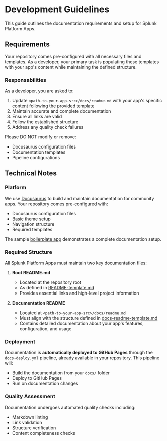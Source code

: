 # Development Guidelines

This guide outlines the documentation requirements and setup for Splunk Platform Apps.

## Requirements

Your repository comes pre-configured with all necessary files and templates. As a developer, your primary task is populating these templates with your app's content while maintaining the defined structure.

### Responsabilities
As a developer, you are asked to:

1. Update `<path-to-your-app-src>/docs/readme.md` with your app's specific content following the provided template
2. Maintain accurate and complete documentation
3. Ensure all links are valid
4. Follow the established structure
5. Address any quality check failures

Please DO NOT modify or remove:
- Docusaurus configuration files
- Documentation templates
- Pipeline configurations

## Technical Notes

### Platform

We use [Docusaurus](https://docusaurus.io/) to build and maintain documentation for community apps. Your repository comes pre-configured with:

- Docusaurus configuration files
- Basic theme setup
- Navigation structure
- Required templates

The sample [boilerplate app](./boilerplate/) demonstrates a complete documentation setup.

### Required Structure

All Splunk Platform Apps must maintain two key documentation files:

1. **Root README.md**
   - Located at the repository root
   - As defined in [README-template.md](./templates/root-README.md)
   - Provides essential links and high-level project information

2. **Documentation README**
   - Located at `<path-to-your-app-src>/docs/readme.md`
   - Must align with the structure defined in [docs-readme-template.md](./templates/docs-readme.md)
   - Contains detailed documentation about your app's features, configuration, and usage

### Deployment

Documentation is **automatically deployed to GitHub Pages** through the `docs-deploy.yml` pipeline, already available in your repository. This pipeline will:

- Build the documentation from your `docs/` folder
- Deploy to GitHub Pages
- Run on documentation changes

### Quality Assessment

Documentation undergoes automated quality checks including:

- Markdown linting
- Link validation
- Structure verification
- Content completeness checks
